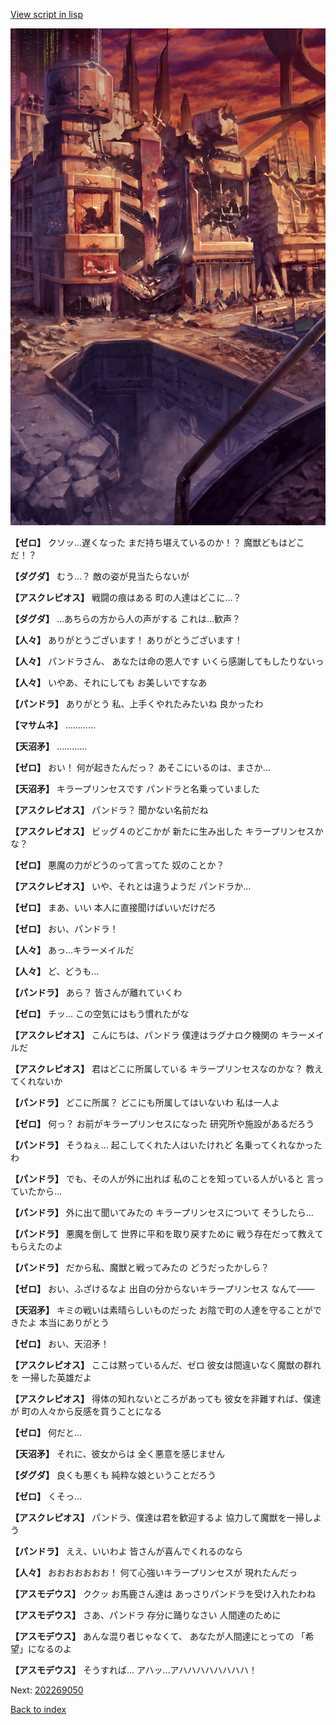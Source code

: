 [View script in lisp](../scripts/202269040.txt)

![ground_surface_break.png](../images/backgrounds/ground_surface_break.png)

**【ゼロ】**
クソッ…遅くなった
まだ持ち堪えているのか！？
魔獣どもはどこだ！？

**【ダグダ】**
むう…？
敵の姿が見当たらないが

**【アスクレピオス】**
戦闘の痕はある
町の人達はどこに…？

**【ダグダ】**
…あちらの方から人の声がする
これは…歓声？

**【人々】**
ありがとうございます！
ありがとうございます！

**【人々】**
パンドラさん、
あなたは命の恩人です
いくら感謝してもしたりないっ

**【人々】**
いやあ、それにしても
お美しいですなあ

**【パンドラ】**
ありがとう
私、上手くやれたみたいね
良かったわ

**【マサムネ】**
…………

**【天沼矛】**
…………

**【ゼロ】**
おい！
何が起きたんだっ？
あそこにいるのは、まさか…

**【天沼矛】**
キラープリンセスです
パンドラと名乗っていました

**【アスクレピオス】**
パンドラ？
聞かない名前だね

**【アスクレピオス】**
ビッグ４のどこかが
新たに生み出した
キラープリンセスかな？

**【ゼロ】**
悪魔の力がどうのって言ってた
奴のことか？

**【アスクレピオス】**
いや、それとは違うようだ
パンドラか…

**【ゼロ】**
まあ、いい
本人に直接聞けばいいだけだろ

**【ゼロ】**
おい、パンドラ！

**【人々】**
あっ…キラーメイルだ

**【人々】**
ど、どうも…

**【パンドラ】**
あら？
皆さんが離れていくわ

**【ゼロ】**
チッ…
この空気にはもう慣れたがな

**【アスクレピオス】**
こんにちは、パンドラ
僕達はラグナロク機関の
キラーメイルだ

**【アスクレピオス】**
君はどこに所属している
キラープリンセスなのかな？
教えてくれないか

**【パンドラ】**
どこに所属？
どこにも所属してはいないわ
私は一人よ

**【ゼロ】**
何っ？
お前がキラープリンセスになった
研究所や施設があるだろう

**【パンドラ】**
そうねぇ…
起こしてくれた人はいたけれど
名乗ってくれなかったわ

**【パンドラ】**
でも、その人が外に出れば
私のことを知っている人がいると
言っていたから…

**【パンドラ】**
外に出て聞いてみたの
キラープリンセスについて
そうしたら…

**【パンドラ】**
悪魔を倒して
世界に平和を取り戻すために
戦う存在だって教えてもらえたのよ

**【パンドラ】**
だから私、魔獣と戦ってみたの
どうだったかしら？

**【ゼロ】**
おい、ふざけるなよ
出自の分からないキラープリンセス
なんて――

**【天沼矛】**
キミの戦いは素晴らしいものだった
お陰で町の人達を守ることができたよ
本当にありがとう

**【ゼロ】**
おい、天沼矛！

**【アスクレピオス】**
ここは黙っているんだ、ゼロ
彼女は間違いなく魔獣の群れを
一掃した英雄だよ

**【アスクレピオス】**
得体の知れないところがあっても
彼女を非難すれば、僕達が
町の人々から反感を買うことになる

**【ゼロ】**
何だと…

**【天沼矛】**
それに、彼女からは
全く悪意を感じません

**【ダグダ】**
良くも悪くも
純粋な娘ということだろう

**【ゼロ】**
くそっ…

**【アスクレピオス】**
パンドラ、僕達は君を歓迎するよ
協力して魔獣を一掃しよう

**【パンドラ】**
ええ、いいわよ
皆さんが喜んでくれるのなら

**【人々】**
おおおおおおお！
何て心強いキラープリンセスが
現れたんだっ

**【アスモデウス】**
ククッ
お馬鹿さん達は
あっさりパンドラを受け入れたわね

**【アスモデウス】**
さあ、パンドラ
存分に踊りなさい
人間達のために

**【アスモデウス】**
あんな混り者じゃなくて、
あなたが人間達にとっての
「希望」になるのよ

**【アスモデウス】**
そうすれば…
アハッ…アハハハハハハハハ！


Next: [202269050](202269050.md)

[Back to index](index.md)
